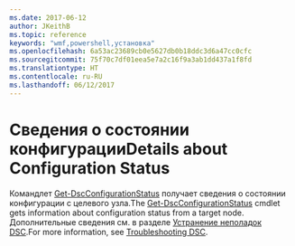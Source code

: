 ```yaml
---
ms.date: 2017-06-12
author: JKeithB
ms.topic: reference
keywords: "wmf,powershell,установка"
ms.openlocfilehash: 6a53ac23689cb0e5627db0b18ddc3d6a47cc0cfc
ms.sourcegitcommit: 75f70c7df01eea5e7a2c16f9a3ab1dd437a1f8fd
ms.translationtype: HT
ms.contentlocale: ru-RU
ms.lasthandoff: 06/12/2017
---
```

# <a name="details-about-configuration-status"></a><span data-ttu-id="11dc7-102">Сведения о состоянии конфигурации</span><span class="sxs-lookup"><span data-stu-id="11dc7-102">Details about Configuration Status</span></span>

<span data-ttu-id="11dc7-103">Командлет [Get-DscConfigurationStatus](https://technet.microsoft.com/library/mt517868.aspx) получает сведения о состоянии конфигурации с целевого узла.</span><span class="sxs-lookup"><span data-stu-id="11dc7-103">The [Get-DscConfigurationStatus](https://technet.microsoft.com/library/mt517868.aspx) cmdlet gets information about configuration status from a target node.</span></span> <span data-ttu-id="11dc7-104">Дополнительные сведения см. в разделе [Устранение неполадок DSC](https://msdn.microsoft.com/powershell/dsc/troubleshooting).</span><span class="sxs-lookup"><span data-stu-id="11dc7-104">For more information, see [Troubleshooting DSC](https://msdn.microsoft.com/powershell/dsc/troubleshooting).</span></span>

